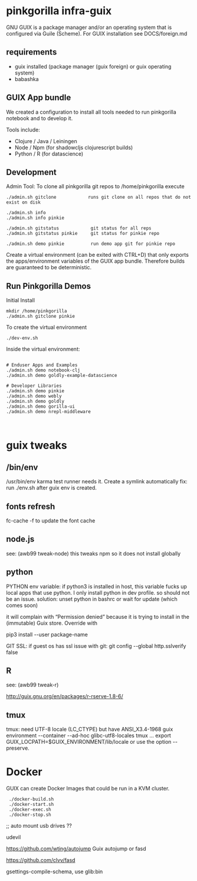 # pinkgorilla infra-guix

GNU GUIX is a package manager and/or an operating system that is configured via Guile (Scheme).
For GUIX installation see DOCS/foreign.md

## requirements

- guix installed (package manager (guix foreign) or guix operating system)
- babashka


## GUIX App bundle

We created a configuration to install all tools needed to 
run pinkgorilla notebook and to develop it.

Tools include:
- Clojure / Java / Leiningen 
- Node / Npm (for shadowcljs clojurescript builds)
- Python / R (for datascience)



## Development

Admin Tool: To clone all pinkgorilla git repos to /home/pinkgorilla execute

```
./admin.sh gitclone            runs git clone on all repos that do not exist on disk

./admin.sh info 
./admin.sh info pinkie

./admin.sh gitstatus            git status for all reps
./admin.sh gitstatus pinkie     git status for pinkie repo

./admin.sh demo pinkie          run demo app git for pinkie repo
```

Create a virtual environment (can be exited with CTRL+D)
that only exports the apps/environment variables of the GUIX app bundle.
Therefore builds are guaranteed to be deterministic.

## Run Pinkgorilla Demos

Initial Install
```
mkdir /home/pinkgorilla
./admin.sh gitclone pinkie
```

To create the virtual environment
```
./dev-env.sh 

```

Inside the virtual environment:
```

# Enduser Apps and Examples
./admin.sh demo notebook-clj  
./admin.sh demo goldly-example-datascience 

# Developer Libraries
./admin.sh demo pinkie
./admin.sh demo webly
./admin.sh demo goldly
./admin.sh demo gorilla-ui
./admin.sh demo nrepl-middleware
          
          
```






# guix tweaks

## /bin/env

/usr/bin/env
karma test runner needs it. Create a symlink automatically
fix: run ./env.sh after guix env is created.

## fonts refresh

fc-cache -f
to update the font cache 


## node.js

see: (awb99 tweak-node)
this tweaks npm so it does not install globally

## python

PYTHON env variable: if python3 is installed in host, this variable
fucks up local apps that use python. I only install python in dev 
profile. so should not be an issue. solution: unset python in bashrc
or wait for update (which comes soon)

it will complain with “Permission denied” because it is trying to install in the (immutable) Guix store. Override with

pip3 install --user package-name


GIT SSL: if guest os has ssl issue with git:
git config --global http.sslverify false

## R

see: (awb99 tweak-r)

http://guix.gnu.org/en/packages/r-rserve-1.8-6/



## tmux
tmux: need UTF-8 locale (LC_CTYPE) but have ANSI_X3.4-1968
guix environment --container --ad-hoc glibc-utf8-locales tmux …
export GUIX_LOCPATH=$GUIX_ENVIRONMENT/lib/locale
or use the option --preserve.


# Docker 

GUIX can create Docker Images that could be run in a KVM cluster.

```
 ./docker-build.sh
 ./docker-start.sh
 ./docker-exec.sh
 ./docker-stop.sh
```






;; auto mount usb drives ??

udevil




https://github.com/wting/autojump
Guix  autojump or fasd

https://github.com/clvv/fasd



gsettings-compile-schema, use glib:bin




